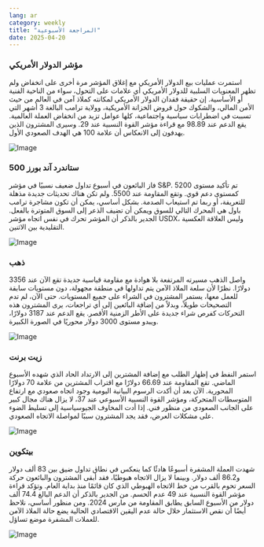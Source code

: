 ```yaml
---
lang: ar
category: weekly
title: "المراجعة الأسبوعية"
date: 2025-04-20
---
```


### مؤشر الدولار الأمريكي

استمرت عمليات بيع الدولار الأمريكي مع إغلاق المؤشر مرة أخرى على انخفاض ولم تظهر المعنويات السلبية للدولار الأمريكي أي علامات على التحول، سواء من الناحية الفنية أو الأساسية. إن حقيقة فقدان الدولار الأمريكي لمكانته كملاذ آمن في العالم من حيث الأمن المالي، والشكوك حول قروض الخزانة الأمريكية، وولاية ترامب البالغة 3 أشهر التي تسببت في اضطرابات سياسية واجتماعية، كلها عوامل تزيد من انخفاض العملة العالمية. يقع الدعم عند 98.89 مع قراءة مؤشر القوة النسبية عند 29. وسيرى المشترون الذين يهدفون إلى الانعكاس أن علامة 100 هي الهدف الصعودي الأول. 

![Image](https://markleighedu.github.io/img/Apr-2025/20-Apr-2025/usdindex.jpg)

### ستاندرد آند بورز 500

فاز البائعون في أسبوع تداول ضعيف نسبيًا في مؤشر S&P. تم تأكيد مستوى 5200 كمستوى دعم قوي. وتقع المقاومة عند 5500. ولم تكن هناك تحديثات جديدة مذهلة للتعريفة، أو ربما تم استيعاب الصدمة. بشكل أساسي، يمكن أن تكون مشاجرة ترامب باول هي المحرك التالي للسوق ويمكن أن تضيف الذعر إلى السوق المتوترة بالفعل. الجدير بالذكر أن المؤشر تحرك في نفس اتجاه مؤشر USDX، وليس العلاقة العكسية التقليدية بين الاثنين.

![Image](https://markleighedu.github.io/img/Apr-2025/20-Apr-2025/sp500.jpg)

### ذهب

واصل الذهب مسيرته المرتفعة بلا هوادة مع مقاومة قياسية جديدة تقع الآن عند 3356 دولارًا. نظرًا لأن سلعة الملاذ الآمن يتم تداولها في منطقة مجهولة، دون مستويات سابقة للعمل معها، يستمر المشترون في الشراء على جميع المستويات. حتى الآن، لم تدم التصحيحات طويلاً، وبدلاً من إضافة البائعين إلى أي تراجعات، يرى المشترون هذه التحركات كفرص شراء جديدة على الأطر الزمنية الأقصر. يقع الدعم عند 3187 دولارًا، ويبدو مستوى 3000 دولار محوريًا في الصورة الكبيرة.

![Image](https://markleighedu.github.io/img/Apr-2025/20-Apr-2025/gold.jpg)

### زيت برنت

استمر النفط في إظهار الطلب مع إضافة المشترين إلى الارتداد الحاد الذي شهده الأسبوع الماضي. تقع المقاومة عند 66.69 دولارًا مع اقتراب المشترين من علامة 70 دولارًا المحورية. الآن بعد أن أكدت الرسوم البيانية اليومية وجود اتجاه صعودي مع ارتفاع المتوسطات المتحركة، ومؤشر القوة النسبية الأسبوعي عند 37، لا يزال هناك مجال كبير على الجانب الصعودي من منظور فني. إذا أدت المخاوف الجيوسياسية إلى تسليط الضوء على مشكلات العرض، فقد يجد المشترون سببًا لمواصلة الاتجاه الصعودي. 

![Image](https://markleighedu.github.io/img/Apr-2025/20-Apr-2025/brentoil.jpg)

### بيتكوين

شهدت العملة المشفرة أسبوعًا هادئًا كما ينعكس في نطاق تداول ضيق بين 83 ألف دولار و86.2 ألف دولار. وبينما لا يزال الاتجاه هبوطيًا، فقد أبقى المشترون والبائعون حركة السعر تحوم بالقرب من خط الاتجاه الهبوطي الذي كان قائمًا منذ بداية العام. وتؤكد قراءة مؤشر القوة النسبية عند 49 عدم الحسم. من الجدير بالذكر أن الدعم البالغ 74.4 ألف دولار من الأسبوع السابق يطابق المقاومة من مارس 2024. ومن منظور أساسي، نلاحظ أيضًا أن نقص الاستثمار خلال حالة عدم اليقين الاقتصادي الحالية يضع حالة الملاذ الآمن للعملات المشفرة موضع تساؤل.

![Image](https://markleighedu.github.io/img/Apr-2025/20-Apr-2025/bitcoin.jpg)

